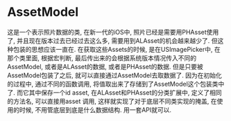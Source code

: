 # AssetModel

这是一个表示照片数据的类, 在新一代的iOS中, 照片已经是需要用PHAsset使用了, 并且现在版本过去已经过去这么多, 需要用到ALAsset的机会越来越少了. 但这种包装的思想应该一直在. 在获取这些Assets的时候, 是在USImagePicker中, 在那个类里面, 根据宏判断, 最后传出来的会根据系统版本情况传入不同的AssetModel, 或者是ALAsset的数据, 或者是PHAsset的数据. 但是只要被AssetModel包装了之后, 就可以直接通过AssetModel去取数据了. 因为在初始化的过程中, 通过不同的函数调用, 将值取出来了存储到了AssetModel这个包装类中了. 而它其中保存一个id asset, 在ALAsset和PHAsset的分类扩展中, 定义了相同的方法名, 可以直接用asset 调用, 这样就实现了对于底层不同类实现的掩盖, 在使用的时候, 不用管底层到底是什么数据结构. 用一套API就可以.